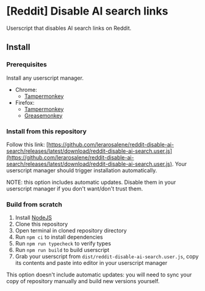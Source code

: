 # \[Reddit\] Disable AI search links

Userscript that disables AI search links on Reddit.

## Install

### Prerequisites

Install any userscript manager.

- Chrome:
    - [Tampermonkey](https://chromewebstore.google.com/detail/tampermonkey/dhdgffkkebhmkfjojejmpbldmpobfkfo)
- Firefox:
    - [Tampermonkey](https://addons.mozilla.org/en-US/firefox/addon/tampermonkey/)
    - [Greasemonkey](https://addons.mozilla.org/en-US/firefox/addon/greasemonkey/)

### Install from this repository

Follow this link: [https://github.com/lerarosalene/reddit-disable-ai-search/releases/latest/download/reddit-disable-ai-search.user.js](https://github.com/lerarosalene/reddit-disable-ai-search/releases/latest/download/reddit-disable-ai-search.user.js). Your userscript manager should trigger installation automatically.

NOTE: this option includes automatic updates. Disable them in your userscript manager if you don't want/don't trust them.

### Build from scratch

1. Install [NodeJS](https://nodejs.org/)
2. Clone this repository
3. Open terminal in cloned repository directory
4. Run `npm ci` to install dependencies
5. Run `npm run typecheck` to verify types
6. Run `npm run build` to build userscript
7. Grab your userscript from `dist/reddit-disable-ai-search.user.js`, copy its contents and paste into editor in your userscript manager

This option doesn't include automatic updates: you will need to sync your copy of repository manually and build new versions yourself.